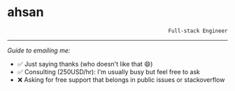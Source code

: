 <h1>ahsan</h1>
<p align="right">
 <code align="right">Full-stack Engineer</code>
</p>
<hr>

_Guide to emailing me:_

- ✅ Just saying thanks (who doesn't like that 😄)
- ✅ Consulting (250USD/hr): I'm usually busy but feel free to ask
- ❌ Asking for free support that belongs in public issues or stackoverflow
